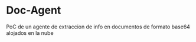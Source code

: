 # Doc-Agent
PoC de un agente de extraccion de info en documentos de formato base64 alojados en la nube
